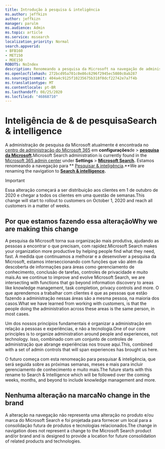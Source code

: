 ```yaml
---
title: Introdução à pesquisa & inteligência
ms.author: jeffkizn
author: jeffkizn
manager: parulm
ms.audience: Admin
ms.topic: article
ms.service: mssearch
localization_priority: Normal
search.appverid:
- BFB160
- MET150
- MOE150
ROBOTS: NoIndex
description: Renomeando a pesquisa da Microsoft na navegação de administração para pesquisar & inteligência
ms.openlocfilehash: 272bcd95a701c0e86c6296f2945ec5080c0ab287
ms.sourcegitcommit: 404a4c9125f10235675b318f0dcf22742e7a7f4b
ms.translationtype: MT
ms.contentlocale: pt-BR
ms.lasthandoff: 08/25/2020
ms.locfileid: "46868710"
---
```

# <a name="search--intelligence"></a><span data-ttu-id="71b48-103">Inteligência de & de pesquisa</span><span class="sxs-lookup"><span data-stu-id="71b48-103">Search & intelligence</span></span>

<span data-ttu-id="71b48-104">A administração de pesquisa da Microsoft atualmente é encontrada no [centro de administração do Microsoft 365](https://admin.microsoft.com) em **configurações**de  >  **[pesquisa da Microsoft](https://admin.microsoft.com/Adminportal/Home#/MicrosoftSearch).**</span><span class="sxs-lookup"><span data-stu-id="71b48-104">Microsoft Search administration is currently found in the  [Microsoft 365 admin center](https://admin.microsoft.com) under **Settings** > **[Microsoft Search](https://admin.microsoft.com/Adminportal/Home#/MicrosoftSearch).**</span></span> <span data-ttu-id="71b48-105">Estamos renomeando a navegação para \*\* [Pesquisar & inteligência](https://admin.microsoft.com/Adminportal/Home#/MicrosoftSearch).\*\*</span><span class="sxs-lookup"><span data-stu-id="71b48-105">We are renaming the navigation to **[Search & intelligence](https://admin.microsoft.com/Adminportal/Home#/MicrosoftSearch).**</span></span>

> [!Important]
> <span data-ttu-id="71b48-106">Essa alteração começará a ser distribuição aos clientes em 1 de outubro de 2020 e chegar a todos os clientes em uma questão de semanas.</span><span class="sxs-lookup"><span data-stu-id="71b48-106">This change will start to rollout to customers on October 1, 2020 and reach all customers in a matter of weeks.</span></span>

## <a name="why-we-are-making-this-change"></a><span data-ttu-id="71b48-107">Por que estamos fazendo essa alteração</span><span class="sxs-lookup"><span data-stu-id="71b48-107">Why we are making this change</span></span>

<span data-ttu-id="71b48-108">A pesquisa da Microsoft torna sua organização mais produtiva, ajudando as pessoas a encontrar o que precisam, com rapidez.</span><span class="sxs-lookup"><span data-stu-id="71b48-108">Microsoft Search makes your organization more productive by helping people find what they need, fast.</span></span> <span data-ttu-id="71b48-109">À medida que continuamos a melhorar e a desenvolver a pesquisa da Microsoft, estamos interseccionando com funções que vão além da descoberta de informações para áreas como gerenciamento de conhecimento, conclusão de tarefas, controles de privacidade e muito mais.</span><span class="sxs-lookup"><span data-stu-id="71b48-109">As we continue to improve and evolve Microsoft Search, we are intersecting with functions that go beyond information discovery to areas like knowledge management, task completion, privacy controls and more.</span></span>
<span data-ttu-id="71b48-110">O que aprendemos a trabalhar com clientes é que as pessoas que estão fazendo a administração nessas áreas são a mesma pessoa, na maioria dos casos.</span><span class="sxs-lookup"><span data-stu-id="71b48-110">What we have learned from working with customers, is that the people doing the administration across these areas is the same person, in most cases.</span></span>

<span data-ttu-id="71b48-111">Um dos nossos princípios fundamentais é organizar a administração em relação a pessoas e experiências, e não a tecnologia.</span><span class="sxs-lookup"><span data-stu-id="71b48-111">One of our core principles is to organize administration around people and experiences, not technology.</span></span> <span data-ttu-id="71b48-112">Isso, combinado com um conjunto de controles de administração que abrange experiências nos trouxe aqui.</span><span class="sxs-lookup"><span data-stu-id="71b48-112">This, combined with a set of admin controls that will span experiences has brought us here.</span></span>

<span data-ttu-id="71b48-113">O futuro começa com esta renomeação para pesquisar & inteligência, que será seguida sobre as próximas semanas, meses e mais para incluir gerenciamento de conhecimento e muito mais.</span><span class="sxs-lookup"><span data-stu-id="71b48-113">The future starts with this rename to Search & Intelligence which will be followed over the coming weeks, months, and beyond to include knowledge management and more.</span></span>

## <a name="no-change-in-the-brand"></a><span data-ttu-id="71b48-114">Nenhuma alteração na marca</span><span class="sxs-lookup"><span data-stu-id="71b48-114">No change in the brand</span></span>

<span data-ttu-id="71b48-115">A alteração na navegação não representa uma alteração no produto e/ou marca do Microsoft Search e foi projetada para fornecer um local para a consolidação futura de produtos e tecnologias relacionados.</span><span class="sxs-lookup"><span data-stu-id="71b48-115">The change in navigation does not represent a change to the Microsoft Search product and/or brand and is designed to provide a location for future consolidation of related products and technologies.</span></span>
